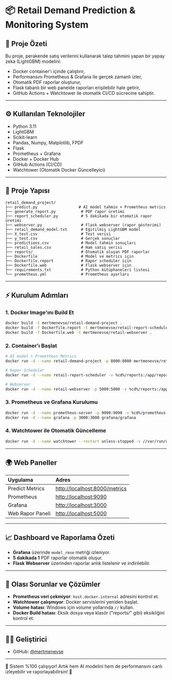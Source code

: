 # 📦 Retail Demand Prediction & Monitoring System

## 🚀 Proje Özeti

Bu proje, perakende satış verilerini kullanarak talep tahmini yapan bir yapay zeka (LightGBM) modelini:

- Docker container'ı içinde çalıştırır,
- Performansını Prometheus & Grafana ile gerçek zamanlı izler,
- Otomatik PDF raporlar oluşturur,
- Flask tabanlı bir web panelde raporları erişilebilir hale getirir,
- GitHub Actions + Watchtower ile otomatik CI/CD sücrecine sahiptir.

---

## ⚙️ Kullanılan Teknolojiler

- Python 3.11
- LightGBM
- Scikit-learn
- Pandas, Numpy, Matplotlib, FPDF
- Flask
- Prometheus + Grafana
- Docker + Docker Hub
- GitHub Actions (CI/CD)
- Watchtower (Otomatik Docker Güncelleyici)

---

## 📂 Proje Yapısı

```
retail_demand_project/
├── predict.py                  # AI model tahmin + Prometheus metrics
├── generate_report.py           # PDF rapor üretimi
├── report_scheduler.py          # 5 dakikada bir otomatik rapor üretimi
├── webserver.py                 # Flask webserver (rapor gösterimi)
├── retail_demand_model.txt      # Eğitilmiş LightGBM model
├── X_test.csv                   # Test verisi
├── y_test.csv                   # Gerçek sonuçlar
├── predictions.csv              # Model tahmin sonuçları
├── retail_sales.csv             # Ham satış verisi
├── reports/                     # Otomatik oluşan PDF raporlar
├── Dockerfile                   # Model ve metrics için
├── Dockerfile.report            # Rapor scheduler için
├── Dockerfile.web               # Flask webserver için
├── requirements.txt             # Python kütüphaneleri listesi
└── prometheus.yml               # Prometheus ayarları
```

---

## ⚡️ Kurulum Adımları

### 1. Docker Image'ını Build Et

```bash
docker build -t mertmenevse/retail-demand-project .
docker build -f Dockerfile.report -t mertmenevse/retail-report-scheduler .
docker build -f Dockerfile.web -t mertmenevse/retail-webserver .
```

### 2. Container'ı Başlat

```bash
# AI model + Prometheus Metrics
docker run -d --name retail-demand-project -p 8000:8000 mertmenevse/retail-demand-project

# Rapor Scheduler
docker run -d --name retail-report-scheduler -v %cd%/reports:/app/reports mertmenevse/retail-report-scheduler

# Webserver
docker run -d --name retail-webserver -p 5000:5000 -v %cd%/reports:/app/reports mertmenevse/retail-webserver
```

### 3. Prometheus ve Grafana Kurulumu

```bash
docker run -d --name prometheus-server -p 9090:9090 -v %cd%/prometheus.yml:/etc/prometheus/prometheus.yml prom/prometheus
docker run -d --name grafana -p 3000:3000 grafana/grafana
```

### 4. Watchtower ile Otomatik Güncelleme

```bash
docker run -d --name watchtower --restart unless-stopped -v //var/run/docker.sock:/var/run/docker.sock containrrr/watchtower --cleanup --interval 30
```

---

## 🌍 Web Paneller

| Uygulama | Adres |
|:---|:---|
| Predict Metrics | [http://localhost:8000/metrics](http://localhost:8000/metrics) |
| Prometheus | [http://localhost:9090](http://localhost:9090) |
| Grafana | [http://localhost:3000](http://localhost:3000) |
| Web Rapor Paneli | [http://localhost:5000](http://localhost:5000) |

---

## 📈 Dashboard ve Raporlama Özeti

- **Grafana** üzerinde `model_rmse` metriği izleniyor.
- **5 dakikada 1** PDF raporlar otomatik oluşur.
- **Flask Webserver** üzerinden raporlar anlık listelenir ve indirilebilir.

---

## 📢 Olası Sorunlar ve Çözümler

- **Prometheus veri çekmiyor**: `host.docker.internal` adresini kontrol et.
- **Watchtower çalışmıyor**: Docker servislerini yeniden başlat.
- **Volume hatası**: Windows için volume yollarında `//` kullan.
- **Docker Build hatası**: Eksik dosya veya klasör ("reports/" gibi) eksikliğini kontrol et.

---

## 👨‍💻 Geliştirici

- GitHub: [@mertmenevse](https://github.com/mertmenevse)

---

🌟 Sistem %100 çalışıyor! Artık hem AI modelini hem de performansını canlı izleyebilir ve raporlayabilirsin! 🚀

